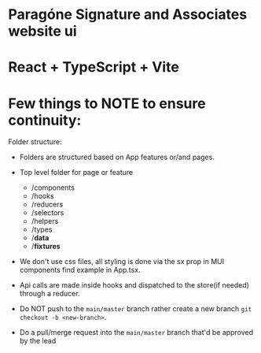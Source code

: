 # Paragóne Signature and Associates website ui

# React + TypeScript + Vite

# Few things to NOTE to ensure continuity:
Folder structure:

- Folders are structured based on App features or/and pages.

- Top level folder for page or feature
    - /components
    - /hooks
    - /reducers
    - /selectors
    - /helpers <!-- for helper functions per feature or page -->
    - /types
    - /__data__  <!-- if needed -->
    - /__fixtures__  <!-- if needed -->
  
- We don't use css files, all styling is done via the sx prop in MUI components find example in App.tsx.

- Api calls are made inside hooks and dispatched to the store(if needed) through a reducer.

- Do NOT push to the `main/master` branch rather create a new branch `git checkout -b <new-branch>`.

- Do a pull/merge request into the `main/master` branch that'd be approved by the lead